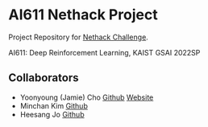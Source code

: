 # AI611 Nethack Project

Project Repository for [Nethack Challenge](https://nethackchallenge.com/).

AI611: Deep Reinforcement Learning, KAIST GSAI 2022SP

## Collaborators

* Yoonyoung (Jamie) Cho [Github](https://github.com/yycho0108) [Website](https://yycho0108.github.io)
* Minchan Kim [Github](https://github.com/JoHeeSang)
* Heesang Jo [Github](https://github.com/Minchan-Kim)
